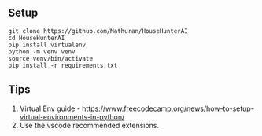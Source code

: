 ## Setup

```
git clone https://github.com/Mathuran/HouseHunterAI
cd HouseHunterAI
pip install virtualenv
python -m venv venv
source venv/bin/activate
pip install -r requirements.txt

```

## Tips
1. Virtual Env guide - https://www.freecodecamp.org/news/how-to-setup-virtual-environments-in-python/
2. Use the vscode recommended extensions.

